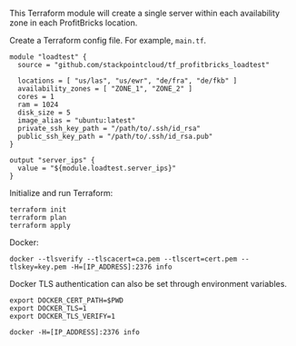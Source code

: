 This Terraform module will create a single server within each availability zone in each ProfitBricks location.

Create a Terraform config file. For example, `main.tf`.

    module "loadtest" {
      source = "github.com/stackpointcloud/tf_profitbricks_loadtest"
    
      locations = [ "us/las", "us/ewr", "de/fra", "de/fkb" ]
      availability_zones = [ "ZONE_1", "ZONE_2" ]
      cores = 1
      ram = 1024
      disk_size = 5
      image_alias = "ubuntu:latest"
      private_ssh_key_path = "/path/to/.ssh/id_rsa"
      public_ssh_key_path = "/path/to/.ssh/id_rsa.pub"
    }

    output "server_ips" {
      value = "${module.loadtest.server_ips}"
    }

Initialize and run Terraform:

    terraform init
    terraform plan
    terraform apply

Docker:

    docker --tlsverify --tlscacert=ca.pem --tlscert=cert.pem --tlskey=key.pem -H=[IP_ADDRESS]:2376 info

Docker TLS authentication can also be set through environment variables.

    export DOCKER_CERT_PATH=$PWD
    export DOCKER_TLS=1
    export DOCKER_TLS_VERIFY=1

    docker -H=[IP_ADDRESS]:2376 info
